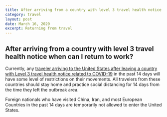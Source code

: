```yaml
---
title: After arriving from a country with level 3 travel health notice when can I return to work?
category: travel
layout: post
date: March 16, 2020
excerpt: Returning from travel
---
```


## After arriving from a country with level 3 travel health notice when can I return to work? ##

Currently, any <a href="https://www.cdc.gov/coronavirus/2019-ncov/travelers/after-travel-precautions.html"> traveler arriving to the United States after leaving a country with Level 3 travel health notice related to COVID-19</a> in the past 14 days will have some level of restrictions on their movements. All travelers from these countries should stay home and practice social distancing for 14 days from the time they left the outbreak area.

Foreign nationals who have visited China, Iran, and most European Countries in the past 14 days are temporarily not allowed to enter the United States.
